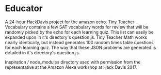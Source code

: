# Educator
A 24-hour HackDavis project for the amazon echo. 
Tiny Teacher Vocabulary contains a few SAT vocabulary words for review that will be randomly picked by the echo for each learning quiz. This list can easily be expanded upon in it's directory's question.js.
Tiny Teacher Math works nearly identically, but instead generates 100 random times table questions for each learning quiz. The way that these JSON problems are generated is detailed in it's directory's question.js.

Inspiration / node_modules directory used with permission from the representative at the Amazon Alexa workshop at Hack Davis 2017.
